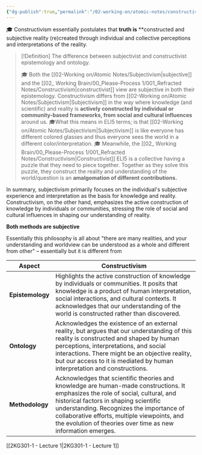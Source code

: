 ```yaml
---
{"dg-publish":true,"permalink":"/02-working-on/atomic-notes/constructivism/","title":"Constructivism","tags":["type/atomic-note","type/litterature-note"],"noteIcon":"","created":"Tuesday, October 31st 2023, 1:31:24 pm","updated":"2023-12-23T16:54:18.843+01:00"}
---
```


🎓 Constructivism essentially postulates that **truth is** **constructed and subjective reality (re)created through individual and collective perceptions and interpretations of the reality.

> [!Definition] The difference between subjectivist and constructivist epistemology and ontology.
>
> 🎓 Both the [[02-Working on/Atomic Notes/Subjectivism\|subjective]] and the [[02_ Working Brain/00_Please-Process 1/001_Refracted Notes/Constructivism\|constructivist]] view are subjective in both their epistemology.  Constructivism differs from [[02-Working on/Atomic Notes/Subjectivism\|Subjectivism]] in the way where knowledge (and scientific) and reality is **actively constructed by individual or community-based frameworks, from social and cultural influences** around us.
> 🎓What this means in ELI5 terms; is that [[02-Working on/Atomic Notes/Subjectivism\|Subjectivism]] is like everyone has different colored glasses and thus everyone sees the world in a different color/interpretation.
> 🎓 Meanwhile, the [[02_ Working Brain/00_Please-Process 1/001_Refracted Notes/Constructivism\|Constructivist]] ELI5 is a collective having a puzzle that they need to piece together. Together as they solve this puzzle, they construct the reality and understanding of the world/question is an **amalgomation of different contributions.**
>

In summary, subjectivism primarily focuses on the individual's subjective experience and interpretation as the basis for knowledge and reality. Constructivism, on the other hand, emphasizes the active construction of knowledge by individuals or communities, stressing the role of social and cultural influences in shaping our understanding of reality.

**Both methods are subjective**

Essentially this philosophy is all about "there are many realities, and your understanding and worldview can be understood as a whole and different from other" – essentially but it is different from

| Aspect          | Constructivism                              |
|-----------------|---------------------------------------------|
| **Epistemology** | Highlights the active construction of knowledge by individuals or communities. It posits that knowledge is a product of human interpretation, social interactions, and cultural contexts. It acknowledges that our understanding of the world is constructed rather than discovered. |
| **Ontology**     | Acknowledges the existence of an external reality, but argues that our understanding of this reality is constructed and shaped by human perceptions, interpretations, and social interactions. There might be an objective reality, but our access to it is mediated by human interpretation and constructions. |
| **Methodology**  | Acknowledges that scientific theories and knowledge are human-made constructions. It emphasizes the role of social, cultural, and historical factors in shaping scientific understanding. Recognizes the importance of collaborative efforts, multiple viewpoints, and the evolution of theories over time as new information emerges. |



 [[2KG301-1 - Lecture 1\|2KG301-1 - Lecture 1]]


